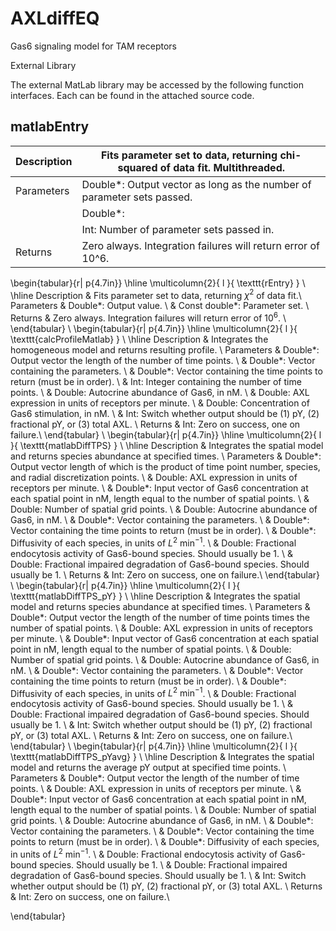 AXLdiffEQ
=========

Gas6 signaling model for TAM receptors


External Library

The external MatLab library may be accessed by the following function interfaces. Each can be found in the attached source code.

## matlabEntry

Description | Fits parameter set to data, returning chi-squared of data fit. Multithreaded.
----------- | --------------------------------------------------------------------------
Parameters  | Double*: Output vector as long as the number of parameter sets passed.
            | Double*: 
            | Int: Number of parameter sets passed in.
Returns     | Zero always. Integration failures will return error of 10^6.




\begin{tabular}{r| p{4.7in}}
\hline
\multicolumn{2}{ l }{  \texttt{rEntry} } \\
\hline
Description  & Fits parameter set to data, returning $\chi^2$ of data fit.\\
Parameters & Double*: Output value. \\
 & Const double*: Parameter set. \\
Returns & Zero always. Integration failures will return error of $10^6$. \\
\end{tabular}
\\
\begin{tabular}{r| p{4.7in}}
\hline
\multicolumn{2}{ l }{  \texttt{calcProfileMatlab} } \\
\hline
Description  & Integrates the homogeneous model and returns resulting profile. \\
Parameters & Double*: Output vector the length of the number of time points. \\
 & Double*: Vector containing the parameters. \\
 & Double*: Vector containing the time points to return (must be in order). \\
 & Int: Integer containing the number of time points. \\
 & Double: Autocrine abundance of Gas6, in nM. \\
 & Double: AXL expression in units of receptors per minute. \\
 & Double: Concentration of Gas6 stimulation, in nM.  \\
 & Int: Switch whether output should be (1) pY, (2) fractional pY, or (3) total AXL. \\
Returns & Int: Zero on success, one on failure.\\
\end{tabular}
\\
\begin{tabular}{r| p{4.7in}}
\hline
\multicolumn{2}{ l }{  \texttt{matlabDiffTPS} } \\
\hline
Description  & Integrates the spatial model and returns species abundance at specified times. \\
Parameters & Double*: Output vector length of which is the product of time point number, species, and radial discretization points. \\
 & Double: AXL expression in units of receptors per minute. \\
 & Double*: Input vector of Gas6 concentration at each spatial point in nM, length equal to the number of spatial points. \\
 & Double: Number of spatial grid points. \\
 & Double: Autocrine abundance of Gas6, in nM. \\
 & Double*: Vector containing the parameters. \\
 & Double*: Vector containing the time points to return (must be in order). \\
 & Double*: Diffusivity of each species, in units of $L^2~\textrm{min}^{-1}$. \\
 & Double: Fractional endocytosis activity of Gas6-bound species. Should usually be 1. \\
 & Double: Fractional impaired degradation of Gas6-bound species. Should usually be 1. \\
Returns & Int: Zero on success, one on failure.\\
\end{tabular}
\\
\begin{tabular}{r| p{4.7in}}
\hline
\multicolumn{2}{ l }{  \texttt{matlabDiffTPS\_pY} } \\
\hline
Description  & Integrates the spatial model and returns species abundance at specified times. \\
Parameters & Double*: Output vector the length of the number of time points times the number of spatial points. \\
 & Double: AXL expression in units of receptors per minute. \\
 & Double*: Input vector of Gas6 concentration at each spatial point in nM, length equal to the number of spatial points. \\
 & Double: Number of spatial grid points. \\
 & Double: Autocrine abundance of Gas6, in nM. \\
 & Double*: Vector containing the parameters. \\
 & Double*: Vector containing the time points to return (must be in order). \\
 & Double*: Diffusivity of each species, in units of $L^2~\textrm{min}^{-1}$. \\
 & Double: Fractional endocytosis activity of Gas6-bound species. Should usually be 1. \\
 & Double: Fractional impaired degradation of Gas6-bound species. Should usually be 1. \\
 & Int: Switch whether output should be (1) pY, (2) fractional pY, or (3) total AXL. \\
Returns & Int: Zero on success, one on failure.\\
\end{tabular}
\\
\begin{tabular}{r| p{4.7in}}
\hline
\multicolumn{2}{ l }{  \texttt{matlabDiffTPS\_pYavg} } \\
\hline
Description  & Integrates the spatial model and returns the average pY output at specified time points. \\
Parameters & Double*: Output vector the length of the number of time points. \\
 & Double: AXL expression in units of receptors per minute. \\
 & Double*: Input vector of Gas6 concentration at each spatial point in nM, length equal to the number of spatial points. \\
 & Double: Number of spatial grid points. \\
 & Double: Autocrine abundance of Gas6, in nM. \\
 & Double*: Vector containing the parameters. \\
 & Double*: Vector containing the time points to return (must be in order). \\
 & Double*: Diffusivity of each species, in units of $L^2~\textrm{min}^{-1}$. \\
 & Double: Fractional endocytosis activity of Gas6-bound species. Should usually be 1. \\
 & Double: Fractional impaired degradation of Gas6-bound species. Should usually be 1. \\
 & Int: Switch whether output should be (1) pY, (2) fractional pY, or (3) total AXL. \\
Returns & Int: Zero on success, one on failure.\\

\end{tabular}
